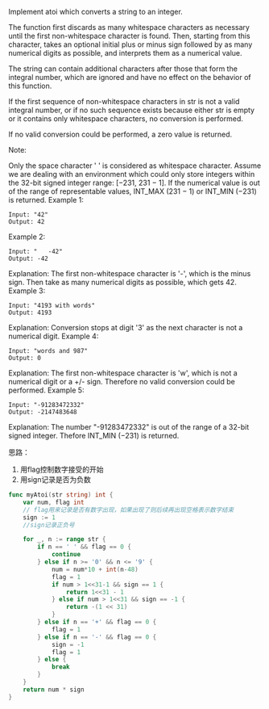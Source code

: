 Implement atoi which converts a string to an integer.

The function first discards as many whitespace characters as necessary until the first non-whitespace character is found. Then, starting from this character, takes an optional initial plus or minus sign followed by as many numerical digits as possible, and interprets them as a numerical value.

The string can contain additional characters after those that form the integral number, which are ignored and have no effect on the behavior of this function.

If the first sequence of non-whitespace characters in str is not a valid integral number, or if no such sequence exists because either str is empty or it contains only whitespace characters, no conversion is performed.

If no valid conversion could be performed, a zero value is returned.

Note:

Only the space character ' ' is considered as whitespace character.
Assume we are dealing with an environment which could only store integers within the 32-bit signed integer range: [−231,  231 − 1]. If the numerical value is out of the range of representable values, INT_MAX (231 − 1) or INT_MIN (−231) is returned.
Example 1:
```
Input: "42"
Output: 42
```
Example 2:
```
Input: "   -42"
Output: -42
```
Explanation: The first non-whitespace character is '-', which is the minus sign.
             Then take as many numerical digits as possible, which gets 42.
Example 3:
```
Input: "4193 with words"
Output: 4193
```
Explanation: Conversion stops at digit '3' as the next character is not a numerical digit.
Example 4:
```
Input: "words and 987"
Output: 0
```
Explanation: The first non-whitespace character is 'w', which is not a numerical 
             digit or a +/- sign. Therefore no valid conversion could be performed.
Example 5:
```
Input: "-91283472332"
Output: -2147483648
```
Explanation: The number "-91283472332" is out of the range of a 32-bit signed integer.
Thefore INT_MIN (−231) is returned.

思路：
1. 用flag控制数字接受的开始
2. 用sign记录是否为负数

```go
func myAtoi(str string) int {
	var num, flag int
	// flag用来记录是否有数字出现，如果出现了则后续再出现空格表示数字结束
	sign := 1
	//sign记录正负号

	for _, n := range str {
		if n == ' ' && flag == 0 {
			continue
		} else if n >= '0' && n <= '9' {
			num = num*10 + int(n-48)
			flag = 1
			if num > 1<<31-1 && sign == 1 {
				return 1<<31 - 1
			} else if num > 1<<31 && sign == -1 {
				return -(1 << 31)
			}
		} else if n == '+' && flag == 0 {
			flag = 1
		} else if n == '-' && flag == 0 {
			sign = -1
			flag = 1
		} else {
			break
		}
	}
	return num * sign
}
```